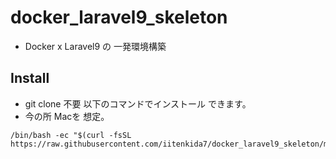# docker_laravel9_skeleton
* Docker x Laravel9 の 一発環境構築

## Install

* git clone 不要 以下のコマンドでインストール できます。
* 今の所 Macを 想定。

```
/bin/bash -ec "$(curl -fsSL https://raw.githubusercontent.com/iitenkida7/docker_laravel9_skeleton/main/install.sh)"
```
